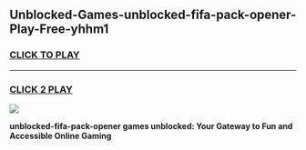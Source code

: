 
## Unblocked-Games-unblocked-fifa-pack-opener-Play-Free-yhhm1
<h3>
<a href="https://premium76.site?title=unblocked-fifa-pack-opener&ref=23A">CLICK TO PLAY</a></h3>
<hr>

<h3>
<a href="https://premium76.site?title=unblocked-fifa-pack-opener&ref=23A">CLICK 2 PLAY</a>
  
</h3>

<a href="https://premium76.site?title=unblocked-fifa-pack-opener&ref=23A"><img src="https://clearcache.store/games.png"></a>


**unblocked-fifa-pack-opener games unblocked: Your Gateway to Fun and Accessible Online Gaming**
